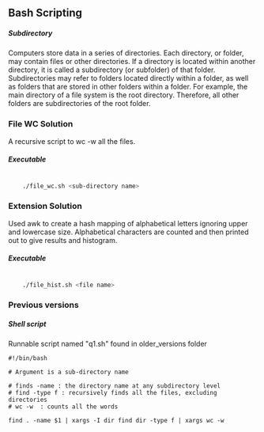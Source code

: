 
## Bash Scripting

##### Subdirectory
Computers store data in a series of directories. Each directory, or folder, may contain files or other directories. If a directory is located within another directory, it is called a subdirectory (or subfolder) of that folder. Subdirectories may refer to folders located directly within a folder, as well as folders that are stored in other folders within a folder. For example, the main directory of a file system is the root directory. Therefore, all other folders are subdirectories of the root folder.

### File WC Solution
A recursive script to wc -w all the files.

##### Executable
``` bash
    
    ./file_wc.sh <sub-directory name>

```

### Extension Solution
Used awk to create a hash mapping of alphabetical letters ignoring upper and lowercase size. Alphabetical characters are counted and then printed out to give results and histogram.

##### Executable
``` bash
    
    ./file_hist.sh <file name>

```

### Previous versions

##### Shell script
Runnable script named "q1.sh" found in older_versions folder
```
#!/bin/bash

# Argument is a sub-directory name

# finds -name : the directory name at any subdirectory level
# find -type f : recursively finds all the files, excluding directories
# wc -w  : counts all the words

find . -name $1 | xargs -I dir find dir -type f | xargs wc -w

```


